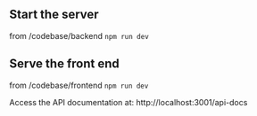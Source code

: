 ## Start the server

from /codebase/backend
`npm run dev`

## Serve the front end

from /codebase/frontend
`npm run dev`

Access the API documentation at:
http://localhost:3001/api-docs
